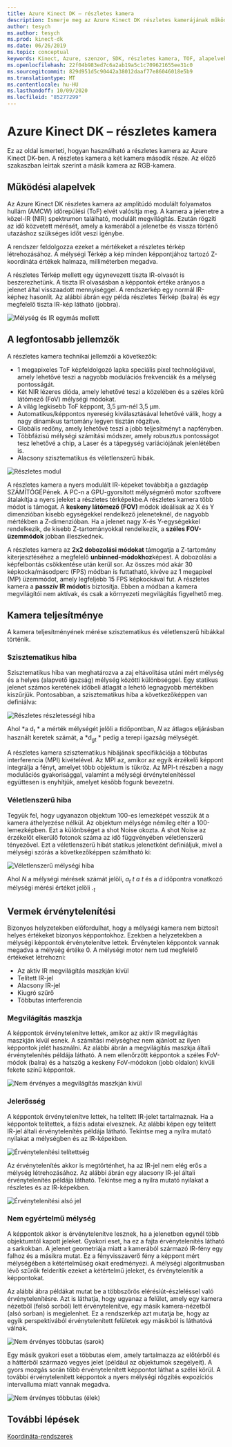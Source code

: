 ```yaml
---
title: Azure Kinect DK – részletes kamera
description: Ismerje meg az Azure Kinect DK részletes kamerájának működési elveit és főbb funkcióit.
author: tesych
ms.author: tesych
ms.prod: kinect-dk
ms.date: 06/26/2019
ms.topic: conceptual
keywords: Kinect, Azure, szenzor, SDK, részletes kamera, TOF, alapelvek, teljesítmény, érvénytelenítés
ms.openlocfilehash: 22f04b983ed7c6a2ab19a5c1c709621655ee31c0
ms.sourcegitcommit: 829d951d5c90442a38012daaf77e86046018e5b9
ms.translationtype: MT
ms.contentlocale: hu-HU
ms.lasthandoff: 10/09/2020
ms.locfileid: "85277299"
---
```

# <a name="azure-kinect-dk-depth-camera"></a>Azure Kinect DK – részletes kamera

Ez az oldal ismerteti, hogyan használható a részletes kamera az Azure Kinect DK-ben. A részletes kamera a két kamera második része. Az előző szakaszban leírtak szerint a másik kamera az RGB-kamera.  

## <a name="operating-principles"></a>Működési alapelvek

Az Azure Kinect DK részletes kamera az amplitúdó modulált folyamatos hullám (AMCW) időrepülési (ToF) elvét valósítja meg. A kamera a jelenetre a közel-IR (NIR) spektrumon található, modulált megvilágítás. Ezután rögzíti az idő közvetett mérését, amely a kamerából a jelenetbe és vissza történő utazáshoz szükséges időt veszi igénybe.

A rendszer feldolgozza ezeket a mértékeket a részletes térkép létrehozásához. A mélységi Térkép a kép minden képpontjához tartozó Z-koordináta értékek halmaza, milliméterben megadva.

A részletes Térkép mellett egy úgynevezett tiszta IR-olvasót is beszerezhetünk. A tiszta IR olvasásban a képpontok értéke arányos a jelenet által visszaadott mennyiséggel. A rendszerkép egy normál IR-képhez hasonlít. Az alábbi ábrán egy példa részletes Térkép (balra) és egy megfelelő tiszta IR-kép látható (jobbra).

![Mélység és IR egymás mellett](./media/concepts/depth-camera-depth-ir.png)

## <a name="key-features"></a>A legfontosabb jellemzők

A részletes kamera technikai jellemzői a következők:

- 1 megapixeles ToF képfeldolgozó lapka speciális pixel technológiával, amely lehetővé teszi a nagyobb modulációs frekvenciák és a mélység pontosságát.
- Két NIR lézeres dióda, amely lehetővé teszi a közelében és a széles körű látómező (FoV) mélységi módokat.
- A világ legkisebb ToF képpont, 3,5 μm-nél 3,5 μm.
- Automatikus/képpontos nyereség kiválasztásával lehetővé válik, hogy a nagy dinamikus tartomány legyen tisztán rögzítve.
- Globális redőny, amely lehetővé teszi a jobb teljesítményt a napfényben.
- Többfázisú mélységi számítási módszer, amely robusztus pontosságot tesz lehetővé a chip, a Laser és a tápegység variációjának jelenlétében is.
- Alacsony szisztematikus és véletlenszerű hibák.

![Részletes modul](./media/concepts/depth-camera-depth-module.jpg)

A részletes kamera a nyers modulált IR-képeket továbbítja a gazdagép SZÁMÍTÓGÉPének. A PC-n a GPU-gyorsított mélységmérő motor szoftvere átalakítja a nyers jeleket a részletes térképekbe.A részletes kamera több módot is támogat. A **keskeny látómező (FOV)** módok ideálisak az X és Y dimenzióban kisebb egységekkel rendelkező jeleneteknél, de nagyobb mértékben a Z-dimenzióban. Ha a jelenet nagy X-és Y-egységekkel rendelkezik, de kisebb Z-tartományokkal rendelkezik, a **széles FOV-üzemmódok** jobban illeszkednek.

A részletes kamera az **2x2 dobozolási módokat** támogatja a Z-tartomány kiterjesztéséhez a megfelelő **unbinned-módokhoz**képest. A dobozolási a képfelbontás csökkentése után kerül sor. Az összes mód akár 30 képkocka/másodperc (FPS) módban is futtatható, kivéve az 1 megapixel (MP) üzemmódot, amely legfeljebb 15 FPS képkockával fut. A részletes kamera a **passzív IR módot**is biztosítja. Ebben a módban a kamera megvilágítói nem aktívak, és csak a környezeti megvilágítás figyelhető meg.

## <a name="camera-performance"></a>Kamera teljesítménye

A kamera teljesítményének mérése szisztematikus és véletlenszerű hibákkal történik.

### <a name="systematic-error"></a>Szisztematikus hiba

Szisztematikus hiba van meghatározva a zaj eltávolítása utáni mért mélység és a helyes (alapvető igazság) mélység közötti különbséggel. Egy statikus jelenet számos keretének időbeli átlagát a lehető legnagyobb mértékben kiszűrjük. Pontosabban, a szisztematikus hiba a következőképpen van definiálva:

![Részletes részletességi hiba](./media/concepts/depth-camera-systematic-error.png)

Ahol *a d<sub>t</sub> * a mérték mélységét jelöli a *t*időpontban, *N* az átlagos eljárásban használt keretek számát, a *d<sub>gt</sub> * pedig a terepi igazság mélységét.

A részletes kamera szisztematikus hibájának specifikációja a többutas interferencia (MPI) kivételével. Az MPI az, amikor az egyik érzékelő képpont integrálja a fényt, amelyet több objektum is tükröz. Az MPI-t részben a nagy modulációs gyakorisággal, valamint a mélységi érvénytelenítéssel együttesen is enyhítjük, amelyet később fogunk bevezetni.

### <a name="random-error"></a>Véletlenszerű hiba

Tegyük fel, hogy ugyanazon objektum 100-es lemezképét vesszük át a kamera áthelyezése nélkül. Az objektum mélysége némileg eltér a 100-lemezképben. Ezt a különbséget a shot Noise okozta. A shot Noise az érzékelőt elkerülő fotonok száma az idő függvényében véletlenszerű tényezővel. Ezt a véletlenszerű hibát statikus jelenetként definiáljuk, mivel a mélységi szórás a következőképpen számítható ki:

![Véletlenszerű mélységi hiba](./media/concepts/depth-camera-random-error.png)

Ahol *N* a mélységi mérések számát jelöli, *a<sub>t</sub> t a* *t* és a *d* időpontra vonatkozó mélységi mérési értéket jelöli *.<sub>t</sub>*

## <a name="invalidation"></a>Vermek érvénytelenítési

Bizonyos helyzetekben előfordulhat, hogy a mélységi kamera nem biztosít helyes értékeket bizonyos képpontokhoz. Ezekben a helyzetekben a mélységi képpontok érvénytelenítve lettek. Érvénytelen képpontok vannak megadva a mélység értéke 0. A mélységi motor nem tud megfelelő értékeket létrehozni:

- Az aktív IR megvilágítás maszkján kívül
- Telített IR-jel
- Alacsony IR-jel
- Kiugró szűrő
- Többutas interferencia

### <a name="illumination-mask"></a>Megvilágítás maszkja

A képpontok érvénytelenítve lettek, amikor az aktív IR megvilágítás maszkján kívül esnek. A számítási mélységhez nem ajánlott az ilyen képpontok jelét használni. Az alábbi ábrán a megvilágítás maszkja általi érvénytelenítés példája látható. A nem ellenőrzött képpontok a széles FoV-módok (balra) és a hatszög a keskeny FoV-módokon (jobb oldalon) kívüli fekete színű képpontok.

![Nem érvényes a megvilágítás maszkján kívül](./media/concepts/depth-camera-invalidation-illumination-mask.png)

### <a name="signal-strength"></a>Jelerősség

A képpontok érvénytelenítve lettek, ha telített IR-jelet tartalmaznak. Ha a képpontok telítettek, a fázis adatai elvesznek. Az alábbi képen egy telített IR-jel általi érvénytelenítés példája látható. Tekintse meg a nyílra mutató nyilakat a mélységben és az IR-képekben.

![Érvénytelenítési telítettség](./media/concepts/depth-camera-invalidation-saturation.png)

Az érvénytelenítés akkor is megtörténhet, ha az IR-jel nem elég erős a mélység létrehozásához. Az alábbi ábrán egy alacsony IR-jel általi érvénytelenítés példája látható. Tekintse meg a nyílra mutató nyilakat a részletes és az IR-képekben.

![Érvénytelenítési alsó jel](./media/concepts/depth-camera-invalidation-low-signal.png)

### <a name="ambiguous-depth"></a>Nem egyértelmű mélység

A képpontok akkor is érvénytelenítve lesznek, ha a jelenetben egynél több objektumtól kapott jeleket. Gyakori eset, ha ez a fajta érvénytelenítés látható a sarkokban.  A jelenet geometriája miatt a kamerából származó IR-fény egy falhoz és a másikra mutat. Ez a fényvisszaverő fény a képpont mért mélységében a kétértelműség okait eredményezi. A mélységi algoritmusban lévő szűrők felderítik ezeket a kétértelmű jeleket, és érvénytelenítik a képpontokat.

Az alábbi ábra példákat mutat be a többszörös elérésiút-észleléssel való érvénytelenítésre. Azt is láthatja, hogy ugyanaz a felület, amely egy kamera nézetből (felső sorból) lett érvénytelenítve, egy másik kamera-nézetből (alsó sorban) is megjelenhet. Ez a rendszerkép azt mutatja be, hogy az egyik perspektívából érvénytelenített felületek egy másikból is láthatóvá válnak.

![Nem érvényes többutas (sarok)](./media/concepts/depth-camera-invalidation-multipath.png)

Egy másik gyakori eset a többutas elem, amely tartalmazza az előtérből és a háttérből származó vegyes jelet (például az objektumok szegélyeit). A gyors mozgás során több érvénytelenített képpontot láthat a szélei körül. A további érvénytelenített képpontok a nyers mélységi rögzítés expozíciós intervalluma miatt vannak megadva.

![Nem érvényes többutas (élek)](./media/concepts/depth-camera-invalidation-edge.png)

## <a name="next-steps"></a>További lépések

[Koordináta-rendszerek](coordinate-systems.md)
